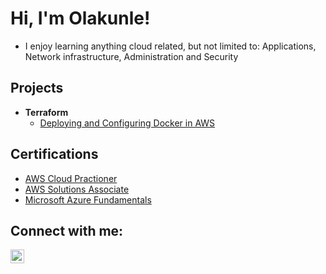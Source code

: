 <h1>Hi, I'm Olakunle! </h1>

- I enjoy learning anything cloud related, but not limited to: Applications, Network infrastructure, Administration and Security

<h2>Projects</h2>

- <b>Terraform</b>
  - [Deploying and Configuring Docker in AWS](https://github.com/lo704/aws_dev_env)

<h2>Certifications</h2>

- [AWS Cloud Practioner](https://www.credly.com/badges/a3165e69-1f68-4396-a844-228076469b3a)
- [AWS Solutions Associate](https://www.credly.com/earner/earned/badge/a3f2cbe6-6507-4d81-a064-e294e4fe8206)
- [Microsoft Azure Fundamentals](https://www.credly.com/earner/earned/badge/86ee484b-ba75-421d-b73a-135af2462cd6)

<h2>Connect with me:</h2>

[<img align="left" alt="lo704 | LinkedIn" width="22px" src="https://cdn.jsdelivr.net/npm/simple-icons@v3/icons/linkedin.svg" />][linkedin]


[linkedin]: https://www.linkedin.com/in/olakunle-l-b490688a/

<!--
**lo704/lo704** is a ✨ _special_ ✨ repository because its `README.md` (this file) appears on your GitHub profile.

Here are some ideas to get you started:

- 🔭 I’m currently working on ...
- 🌱 I’m currently learning ...
- 👯 I’m looking to collaborate on ...
- 🤔 I’m looking for help with ...
- 💬 Ask me about ...
- 📫 How to reach me: ...
- 😄 Pronouns: ...
- ⚡ Fun fact: ...
-->
